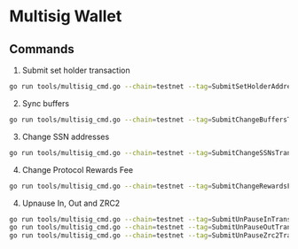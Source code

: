 # Multisig Wallet

## Commands

1. Submit set holder transaction

```sh
go run tools/multisig_cmd.go --chain=testnet --tag=SubmitSetHolderAddressTransaction
```

2. Sync buffers

```sh
go run tools/multisig_cmd.go --chain=testnet --tag=SubmitChangeBuffersTransaction
```

3. Change SSN addresses

```sh
go run tools/multisig_cmd.go --chain=testnet --tag=SubmitChangeSSNsTransaction
```

4. Change Protocol Rewards Fee

```sh
go run tools/multisig_cmd.go --chain=testnet --tag=SubmitChangeRewardsFeeTransaction
```

4. Upnause In, Out and ZRC2

```sh
go run tools/multisig_cmd.go --chain=testnet --tag=SubmitUnPauseInTransaction
go run tools/multisig_cmd.go --chain=testnet --tag=SubmitUnPauseOutTransaction
go run tools/multisig_cmd.go --chain=testnet --tag=SubmitUnPauseZrc2Transaction
```
